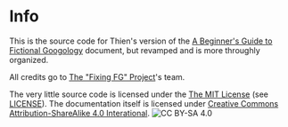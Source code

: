 # Info
This is the source code for Thien's version of the [A Beginner's Guide to Fictional Googology](https://docs.google.com/document/d/1OgcMHg1X3fD6hX309CrTS4PvUZTVNiLcc46ypAf5fn8/edit?tab=t.0) document, but revamped and is more throughly organized.

All credits go to [The "Fixing FG" Project](https://discord.gg/cPbszg4J2d)'s team.

The very little source code is licensed under the [The MIT License](https://opensource.org/license/mit) (see [LICENSE](./LICENSE)). The documentation itself is licensed under [Creative Commons Attribution-ShareAlike 4.0 Interational](https://creativecommons.org/licenses/by-sa/4.0/).
![CC BY-SA 4.0](https://mirrors.creativecommons.org/presskit/buttons/88x31/png/by-sa.png)
